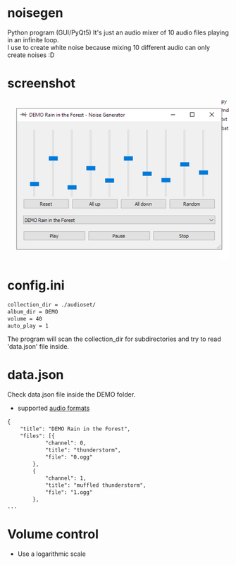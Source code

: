 # noisegen
Python program (GUI/PyQt5)
It's just an audio mixer of 10 audio files playing in an infinite loop.  
I use to create white noise because mixing 10 different audio can only create noises :D

# screenshot

![GUI Screenshot](https://github.com/dataserver/noisegen/blob/master/screenshot.png?raw=true "Gui screenshot")

# config.ini
```
collection_dir = ./audioset/
album_dir = DEMO
volume = 40
auto_play = 1
```

The program will scan the collection_dir for subdirectories and try to read 'data.json' file inside.

# data.json
Check data.json file inside the DEMO folder.
- supported [audio formats](http://www.pygame.org/docs/ref/mixer.html#pygame.mixer.Sound)
```
{
    "title": "DEMO Rain in the Forest",
    "files": [{
            "channel": 0,
            "title": "thunderstorm",
            "file": "0.ogg"
        },
        {
            "channel": 1,
            "title": "muffled thunderstorm",
            "file": "1.ogg"
        },
...
```

# Volume control
- Use a logarithmic scale
